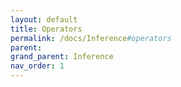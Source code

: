 ```yaml
---
layout: default
title: Operators
permalink: /docs/Inference#operators
parent: 
grand_parent: Inference
nav_order: 1
---
```

